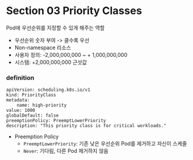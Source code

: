 # Section 03 Priority Classes

Pod에 우선순위를 지정할 수 있게 해주는 역할
- 우선순위 숫자 부여 -> 클수록 우선
- Non-namespace 리소스
- 사용자 정의: -2,000,000,000 ~ + 1,000,000,000
- 시스템: +2,000,000,000 근삿값

### definition
~~~
apiVersion: scheduling.k8s.io/v1
kind: PriorityClass
metadata:
    name: high-priority
value: 1000
globalDefault: false
preemptionPolicy: PreemptLowerPriority
description: "This priority class is for critical workloads."
~~~

- Preemption Policy
  - `PreemptLowerPriority`: 기존 낮은 우선순위 Pod를 제거하고 자신이 스케줄
  - `Never`: 기다림, 다른 Pod 제거하지 않음